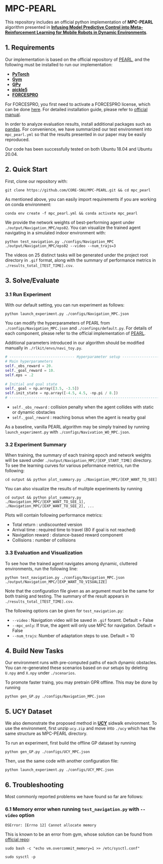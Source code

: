 MPC-PEARL
====================================================

This repository includes an official python implementation of **MPC-PEARL** algorithm presented in **[Infusing Model Predictive Control into Meta-Reinforcement Learning
for Mobile Robots in Dynamic Environments][paper_link]**.



## 1. Requirements
Our implementation is based on the official repository of [PEARL][PEARL], and the following must be installed to run our implementation:
- **[PyTorch][Pytorch]**
- **[Gym][Gym]**
- **[GPy][GPy]**
- **[pickle5][pickle5]**
- **[FORCESPRO][FORCESPRO]**

For FORCESPRO, you first need to activate a FORCESPRO license, which can be done [here][FORCESPRO]. For detailed installation guide, please refer to [official manual][FORCESPRO_manual].

In order to analyze evaluation results, install additional packages such as [pandas][pandas]. For convenience, we have summarized our test environment into `mpc_pearl.yml` so that the results presented in our paper may be easily reproduced.

Our code has been successfully tested on both Ubuntu 18.04 and Ubuntu 20.04.



## 2. Quick Start
First, clone our repository with:
```
git clone https://github.com/CORE-SNU/MPC-PEARL.git && cd mpc_pearl
```
As mentioned above, you can easily import requirements if you are working on conda environment:
```
conda env create -f mpc_pearl.yml && conda activate mpc_pearl
```
We provide the network weights of best-performing agent under `./output/Navigation_MPC/eps02`. You can visualize the trained agent navigating in a simulated indoor environment with:
```
python test_navigation.py ./configs/Navigation_MPC ./output/Navigation_MPC/eps02 --video --num_trajs=3
```
The videos on 25 distinct tasks will be generated under the project root directory in `.gif` format, along with the summary of performance metrics in `./results_total_[TEST_TIME].csv`.



## 3. Solve/Evaluate
### 3.1 Run Experiment
With our default setting, you can run experiment as follows:
```
python launch_experiment.py ./configs/Navigation_MPC.json
```
You can modify the hyperparameters of PEARL from `./configs/Navigation_MPC.json` and `./confings/default.py`. For details of each component, please refer to the official implementation of [PEARL][PEARL].

Additional parameters introduced in our algorithm should be modified manually in `./rlkit/envs/navi_toy.py`.
```python
# ------------------------------ Hyperparameter setup ---------------------------------
# Main hyperparameters
self._obs_reward = 20.
self._goal_reward = 10.
self.eps = .2
         
# Initial and goal state
self._goal = np.array([3.5, -3.5])
self.init_state = np.array([-4.5, 4.5, -np.pi / 8.])
# --------------------------------------------------------------------------------------
```
- `self._obs_reward` : collision penalty when the agent collides with static or dynamic obstacles
- `self._goal_reward` : reaching bonus when the agent is nearby goal

As a baseline, vanilla PEARL algorithm may be simply trained by running `launch_experiment.py` with `./configs/Navivation_WO_MPC.json`.


### 3.2 Experiment Summary
When training, the summary of each training epoch and network weights will be saved under `./output/Navigation_MPC/[EXP_START_TIME]` directory. To see the learning curves for various peformance metrics, run the following:
```
cd output && python plot_summary.py ./Navigation_MPC/[EXP_WANT_TO_SEE]
```

You can also visualize the results of mulitple experiments by running
```
cd output && python plot_summary.py ./Navigation_MPC/[EXP_WANT_TO_SEE_1], ./Navigation_MPC/[EXP_WANT_TO_SEE_2], ...
```

Plots will contain following performance metrics:
- Total return : undiscounted version
- Arrival time : required time to travel (80 if goal is not reached)
- Navigation reward : distance-based reward component
- Collisions : number of collisions


### 3.3 Evaluation and Visualization
To see how the trained agent navigates among dynamic, cluttered environments, run the following line:
```
python test_navigation.py ./configs/Navigation_MPC.json ./output/Navigation_MPC/[EXP_WANT_TO_VISUALIZE]
```
Note that the configuration file given as an argument must be the same for both trainig and testing. The summary of the result appears in `./results_total_[TEST_TIME].csv`.

The following options can be given for `test_navigation.py`:
- `--video` : Navigation video will be saved in `.gif` foramt. Default = False
- `--mpc_only`: If true, the agent will only use MPC for navigation. Default = False
- `--num_trajs`: Number of adaptation steps to use. Default = 10



## 4. Build New Tasks

Our environment runs with pre-computed paths of each dynamic obstacles. 
You can re-generated these scenarios based on our setups by deleting `U.npy` and `X.npy` under `./scenarios`.

To promote faster traing, you may pretrain GPR offline. This may be done by running
```
python gen_GP.py ./configs/Navigation_MPC.json
```



## 5. UCY Dataset

We also demonstrate the proposed method in [**UCY**][UCY] sidwalk environment.
To use the environment, first unzip `ucy.zip` and move into `./ucy` which has the same structure as MPC-PEARL directory.

To run an experiment, first build the offline GP dataset by running
```
python gen_GP.py ./configs/UCY_MPC.json
```
Then, use the same code with another configuration file:
```
python launch_experiment.py ./configs/UCY_MPC.json
```



## 6. Troubleshooting

Most commonly reported problems we have found so far are follows:


### 6.1 Memory error when running `test_navigation.py` with `--video` option
```
OSError: [Errno 12] Cannot allocate memory
```
This is known to be an error from gym, whose solution can be found from [official repo][issue1]:
```
sudo bash -c "echo vm.overcommit_memory=1 >> /etc/sysctl.conf"

sudo sysctl -p
```


[paper_link]: https://arxiv.org/abs/2109.07120
[Pytorch]: https://pytorch.org/
[Gym]: https://github.com/openai/gym
[GPy]: https://github.com/SheffieldML/GPy
[pickle5]: https://pypi.org/project/pickle5/
[FORCESPRO]: https://www.embotech.com/products/forcespro/overview/
[FORCESPRO_manual]: https://forces.embotech.com/Documentation/
[pandas]: https://pandas.pydata.org/docs/getting_started/install.html
[PEARL]: https://github.com/katerakelly/oyster
[UCY]: https://github.com/Habiba-Amroune/ETH-UCY-Preprocessing
[issue1]: github.com/openai/gym/issues/110#issuecomment-220672405
